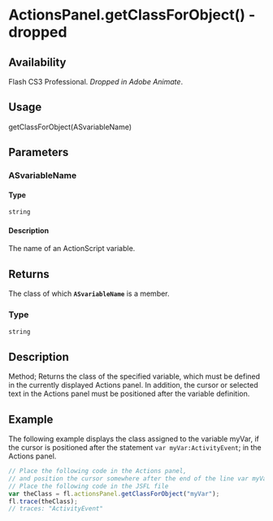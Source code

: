 # ActionsPanel.getClassForObject() - dropped

## Availability

Flash CS3 Professional. *Dropped in Adobe Animate*.

## Usage

getClassForObject(ASvariableName)

## Parameters

### **ASvariableName**

#### Type

```typescript
string
```

#### Description

The name of an ActionScript variable.

## Returns

The class of which **`ASvariableName`** is a member.

### Type

```typescript
string
```

## Description

Method; Returns the class of the specified variable, which must be defined in the currently displayed Actions panel. In addition, the cursor or selected text in the Actions panel must be positioned after the variable definition.

## Example

The following example displays the class assigned to the variable myVar, if the cursor is positioned after the statement `var myVar:ActivityEvent`; in the Actions panel.

```javascript
// Place the following code in the Actions panel,
// and position the cursor somewhere after the end of the line var myVar:ActivityEvent;
// Place the following code in the JSFL file
var theClass = fl.actionsPanel.getClassForObject("myVar");
fl.trace(theClass);
// traces: "ActivityEvent"
```
